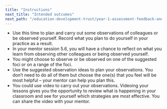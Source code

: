 ```yaml
---
title: "Instructions"
next_title: "Intended outcomes"
next_path: "/education-development-trust/year-1-assessment-feedback-and-questioning/summer-week-7-ect-intended-outcomes"
---
```


- Use this time to plan and carry out some observations of colleagues or be observed yourself. Record what you plan to do yourself in your practice as a result.
- In your mentor session 5.6, you will have a chance to reflect on what you learn from observing other colleagues or being observed yourself.
- You might choose to observe or be observed on one of the suggested foci or on a range of the foci.
- Use the suggested observation ideas to plan your observations. You don’t need to do all of them but choose the one(s) that you feel will be most helpful – your mentor can help you plan this.
- You could use video to carry out your observations. Videoing your lessons gives you the opportunity to review what is happening in your classroom and see for yourself which strategies are most effective. You can share the video with your mentor.
